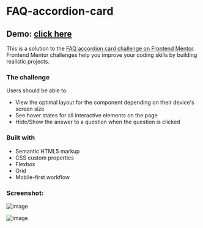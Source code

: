 # FAQ-accordion-card

## Demo: [click here]()

This is a solution to the [FAQ accordion card challenge on Frontend Mentor](https://www.frontendmentor.io/challenges/faq-accordion-card-XlyjD0Oam). Frontend Mentor challenges help you improve your coding skills by building realistic projects. 

### The challenge

Users should be able to:

- View the optimal layout for the component depending on their device's screen size
- See hover states for all interactive elements on the page
- Hide/Show the answer to a question when the question is clicked

### Built with

- Semantic HTML5 markup
- CSS custom properties
- Flexbox
- Grid
- Mobile-first workflow

### Screenshot:
![image](https://user-images.githubusercontent.com/76474133/204141460-5d01a184-2a4a-47f3-a770-be7a2effe8e3.png)

![image](https://user-images.githubusercontent.com/76474133/204141482-5ed06189-6597-4511-a117-d93023e586da.png)

